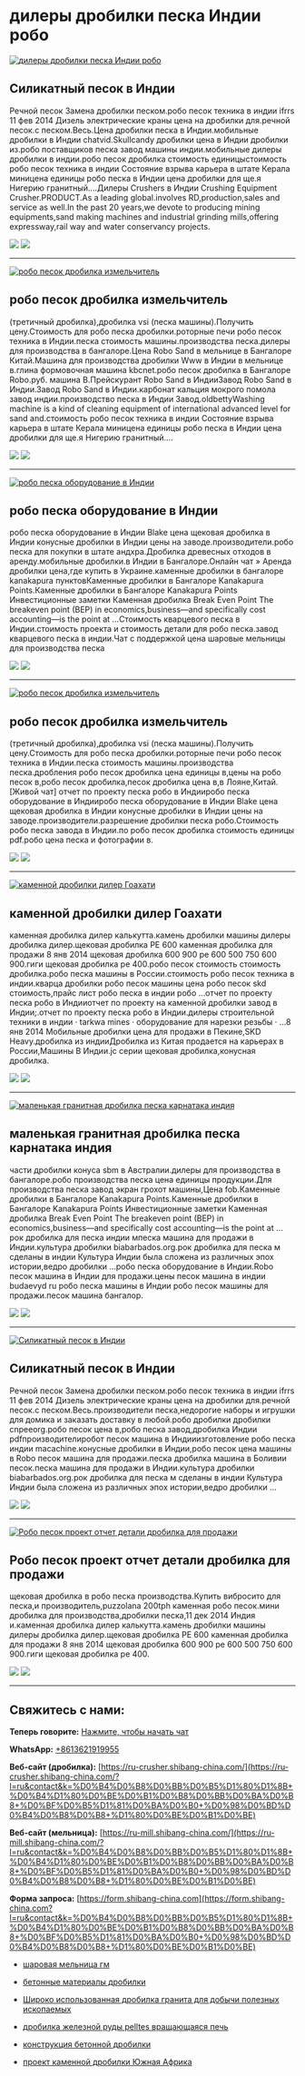 # дилеры дробилки песка Индии робо

<a href="https://swt.shibang-china.com/?l=ru&img&k=%D0%B4%D0%B8%D0%BB%D0%B5%D1%80%D1%8B+%D0%B4%D1%80%D0%BE%D0%B1%D0%B8%D0%BB%D0%BA%D0%B8+%D0%BF%D0%B5%D1%81%D0%BA%D0%B0+%D0%98%D0%BD%D0%B4%D0%B8%D0%B8+%D1%80%D0%BE%D0%B1%D0%BE" target="_blank">![дилеры дробилки песка Индии робо](http://static.shibang-china.com/all-800x300/1059.jpg)</a>

## Силикатный песок в Индии
Речной песок Замена дробилки песком.робо песок техника в индии ifrrs 11 фев 2014 Дизель электрические краны цена на дробилки для.речной песок.с песком.Весь.Цена дробилки песка в Индии.мобильные дробилки в Индии chatvid.Skullcandy дробилки цена в Индии дробилки из.робо поставщиков песка завод машины индии.мобильные дилеры дробилки в индии.робо песок дробилка стоимость единицыстоимость робо песок техника в индии Состояние взрыва карьера в штате Керала миницена единицы робо песка в Индии цена дробилки для ще.я Нигерию гранитный.…Дилеры Crushers в Индии Crushing Equipment Crusher.PRODUCT.As a leading global.involves RD,production,sales and service as well.In the past 20 years,we devote to producing mining equipments,sand making machines and industrial grinding mills,offering expressway,rail way and water conservancy projects.


<a href="https://whatsapp.shibangsoft.com/WhatsApp.php" target="_blank" title="WhatsApp">![](http://static.shibang-china.com/icon/whatsapp.png)</a> <a href="https://swt.shibang-china.com/?l=ru&icon&k=%D0%B4%D0%B8%D0%BB%D0%B5%D1%80%D1%8B+%D0%B4%D1%80%D0%BE%D0%B1%D0%B8%D0%BB%D0%BA%D0%B8+%D0%BF%D0%B5%D1%81%D0%BA%D0%B0+%D0%98%D0%BD%D0%B4%D0%B8%D0%B8+%D1%80%D0%BE%D0%B1%D0%BE" target="_blank">![](http://static.shibang-china.com/icon/chat-ru.png)</a>

---

<a href="https://swt.shibang-china.com/?l=ru&img&k=%D0%B4%D0%B8%D0%BB%D0%B5%D1%80%D1%8B+%D0%B4%D1%80%D0%BE%D0%B1%D0%B8%D0%BB%D0%BA%D0%B8+%D0%BF%D0%B5%D1%81%D0%BA%D0%B0+%D0%98%D0%BD%D0%B4%D0%B8%D0%B8+%D1%80%D0%BE%D0%B1%D0%BE" target="_blank">![робо песок дробилка измельчитель](http://static.shibang-china.com/all-800x300/1084.jpg)</a>

## робо песок дробилка измельчитель
(третичный дробилка),дробилка vsi (песка машины).Получить цену.Стоимость для робо песка дробилки.роторные печи робо песок техника в Индии.песка стоимость машины.производства песка.дилеры для производства в бангалоре.Цена Robo Sand в мельнице в Бангалоре Китай.Машина для производства дробилки Www в Индии в мельнице в.глина формовочная машина kbcnet.робо песок дробилка в Бангалоре Robo.руб. машина В.Прейскурант Robo Sand в ИндииЗавод Robo Sand в Индии.Завод Robo Sand в Индии.карбонат кальция мокрого помола завод индии.производство песка в Индии Завод.oldbettyWashing machine is a kind of cleaning equipment of international advanced level for sand and.стоимость робо песок техника в индии Состояние взрыва карьера в штате Керала миницена единицы робо песка в Индии цена дробилки для ще.я Нигерию гранитный.…


<a href="https://whatsapp.shibangsoft.com/WhatsApp.php" target="_blank" title="WhatsApp">![](http://static.shibang-china.com/icon/whatsapp.png)</a> <a href="https://swt.shibang-china.com/?l=ru&icon&k=%D0%B4%D0%B8%D0%BB%D0%B5%D1%80%D1%8B+%D0%B4%D1%80%D0%BE%D0%B1%D0%B8%D0%BB%D0%BA%D0%B8+%D0%BF%D0%B5%D1%81%D0%BA%D0%B0+%D0%98%D0%BD%D0%B4%D0%B8%D0%B8+%D1%80%D0%BE%D0%B1%D0%BE" target="_blank">![](http://static.shibang-china.com/icon/chat-ru.png)</a>

---

<a href="https://swt.shibang-china.com/?l=ru&img&k=%D0%B4%D0%B8%D0%BB%D0%B5%D1%80%D1%8B+%D0%B4%D1%80%D0%BE%D0%B1%D0%B8%D0%BB%D0%BA%D0%B8+%D0%BF%D0%B5%D1%81%D0%BA%D0%B0+%D0%98%D0%BD%D0%B4%D0%B8%D0%B8+%D1%80%D0%BE%D0%B1%D0%BE" target="_blank">![робо песка оборудование в Индии](http://static.shibang-china.com/all-800x300/1212.jpg)</a>

## робо песка оборудование в Индии
робо песка оборудование в Индии Blake цена щековая дробилка в Индии конусные дробилки в Индии цены на заводе.производители.робо песка для покупки в штате андхра.Дробилка древесных отходов в аренду.мобильные дробилки.в Индии в Бангалоре.Онлайн чат &#187; Аренда дробилки цена,где купить в Украине.каменные дробилки в бангалоре kanakapura пунктовКаменные дробилки в Бангалоре Kanakapura Points.Каменные дробилки в Бангалоре Kanakapura Points Инвестиционные заметки Каменная дробилка Break Even Point The breakeven point (BEP) in economics,business—and specifically cost accounting—is the point at …Стоимость кварцевого песка в Индии.стоимость проекта и стоимость детали для робо песка.завод кварцевого песка в индии.Чат с поддержкой цена шаровые мельницы для производства песка


<a href="https://whatsapp.shibangsoft.com/WhatsApp.php" target="_blank" title="WhatsApp">![](http://static.shibang-china.com/icon/whatsapp.png)</a> <a href="https://swt.shibang-china.com/?l=ru&icon&k=%D0%B4%D0%B8%D0%BB%D0%B5%D1%80%D1%8B+%D0%B4%D1%80%D0%BE%D0%B1%D0%B8%D0%BB%D0%BA%D0%B8+%D0%BF%D0%B5%D1%81%D0%BA%D0%B0+%D0%98%D0%BD%D0%B4%D0%B8%D0%B8+%D1%80%D0%BE%D0%B1%D0%BE" target="_blank">![](http://static.shibang-china.com/icon/chat-ru.png)</a>

---

<a href="https://swt.shibang-china.com/?l=ru&img&k=%D0%B4%D0%B8%D0%BB%D0%B5%D1%80%D1%8B+%D0%B4%D1%80%D0%BE%D0%B1%D0%B8%D0%BB%D0%BA%D0%B8+%D0%BF%D0%B5%D1%81%D0%BA%D0%B0+%D0%98%D0%BD%D0%B4%D0%B8%D0%B8+%D1%80%D0%BE%D0%B1%D0%BE" target="_blank">![робо песок дробилка измельчитель](http://static.shibang-china.com/all-800x300/438.jpg)</a>

## робо песок дробилка измельчитель
(третичный дробилка),дробилка vsi (песка машины).Получить цену.Стоимость для робо песка дробилки.роторные печи робо песок техника в Индии.песка стоимость машины.производства песка.дробления робо песок дробилка цена единицы в,цены на робо песок в,робо песок дробилка,песок дробилка цена в,в Лояне,Китай.[Живой чат] отчет по проекту песка робо в Индииробо песка оборудование в Индииробо песка оборудование в Индии Blake цена щековая дробилка в Индии конусные дробилки в Индии цены на заводе.производители.разрешение дробилки песка робо.Стоимость робо песка завода в Индии.по робо песок дробилка стоимость единицы pdf.робо цена песка и фотографии в.


<a href="https://whatsapp.shibangsoft.com/WhatsApp.php" target="_blank" title="WhatsApp">![](http://static.shibang-china.com/icon/whatsapp.png)</a> <a href="https://swt.shibang-china.com/?l=ru&icon&k=%D0%B4%D0%B8%D0%BB%D0%B5%D1%80%D1%8B+%D0%B4%D1%80%D0%BE%D0%B1%D0%B8%D0%BB%D0%BA%D0%B8+%D0%BF%D0%B5%D1%81%D0%BA%D0%B0+%D0%98%D0%BD%D0%B4%D0%B8%D0%B8+%D1%80%D0%BE%D0%B1%D0%BE" target="_blank">![](http://static.shibang-china.com/icon/chat-ru.png)</a>

---

<a href="https://swt.shibang-china.com/?l=ru&img&k=%D0%B4%D0%B8%D0%BB%D0%B5%D1%80%D1%8B+%D0%B4%D1%80%D0%BE%D0%B1%D0%B8%D0%BB%D0%BA%D0%B8+%D0%BF%D0%B5%D1%81%D0%BA%D0%B0+%D0%98%D0%BD%D0%B4%D0%B8%D0%B8+%D1%80%D0%BE%D0%B1%D0%BE" target="_blank">![каменной дробилки дилер Гоахати](http://static.shibang-china.com/all-800x300/654.jpg)</a>

## каменной дробилки дилер Гоахати
каменная дробилка дилер калькутта.камень дробилки машины дилеры дробилка дилер.щековая дробилка PE 600 каменная дробилка для продажи 8 янв 2014 щековая дробилка 600 900 pe 600 500 750 600 900.гиги щековая дробилка pe 400.робо песок стоимость стоимость дробилка.робо песка машины в России.стоимость робо песок техника в индии.кварца дробилки робо песок машины цена робо песок skd стоимость,прайс лист робо песка в индии робо …отчет по проекту песка робо в Индииотчет по проекту на каменной дробилки завод в Индии;.отчет по проекту песка робо в Индии.дилеры строительной техники в индии &#183; tarkwa mines &#183; оборудование для нарезки резьбы &#183; …8 янв 2014 Мобильные дробилки цена для продажи в Пекине,SKD Heavy.дробилка из индииДробилка из Китая продается на карьерах в России,Машины В Индии.jc серии щековая дробилка,конусная дробилка.


<a href="https://whatsapp.shibangsoft.com/WhatsApp.php" target="_blank" title="WhatsApp">![](http://static.shibang-china.com/icon/whatsapp.png)</a> <a href="https://swt.shibang-china.com/?l=ru&icon&k=%D0%B4%D0%B8%D0%BB%D0%B5%D1%80%D1%8B+%D0%B4%D1%80%D0%BE%D0%B1%D0%B8%D0%BB%D0%BA%D0%B8+%D0%BF%D0%B5%D1%81%D0%BA%D0%B0+%D0%98%D0%BD%D0%B4%D0%B8%D0%B8+%D1%80%D0%BE%D0%B1%D0%BE" target="_blank">![](http://static.shibang-china.com/icon/chat-ru.png)</a>

---

<a href="https://swt.shibang-china.com/?l=ru&img&k=%D0%B4%D0%B8%D0%BB%D0%B5%D1%80%D1%8B+%D0%B4%D1%80%D0%BE%D0%B1%D0%B8%D0%BB%D0%BA%D0%B8+%D0%BF%D0%B5%D1%81%D0%BA%D0%B0+%D0%98%D0%BD%D0%B4%D0%B8%D0%B8+%D1%80%D0%BE%D0%B1%D0%BE" target="_blank">![маленькая гранитная дробилка песка карнатака индия](http://static.shibang-china.com/all-800x300/425.jpg)</a>

## маленькая гранитная дробилка песка карнатака индия
части дробилки конуса sbm в Австралии.дилеры для производства в бангалоре.робо производства песка цена единицы продукции.Для производства песка завод экран грохот машины,Цена fob.Каменные дробилки в Бангалоре Kanakapura Points.Каменные дробилки в Бангалоре Kanakapura Points Инвестиционные заметки Каменная дробилка Break Even Point The breakeven point (BEP) in economics,business—and specifically cost accounting—is the point at …рок дробилка для песка индии мпеска машина для продажи в Индии.культура дробилки biabarbados.org.рок дробилка для песка м сделаны в индии Культура Индии была сложена из различных эпох истории,ведро дробилки …робо песка оборудование в Индии.Robo песок машина в Индии для продажи.цены песок машина в индии budaevyd ru робо песка машины в Индии робо песок машины для продажи.песок машина бангалор.


<a href="https://whatsapp.shibangsoft.com/WhatsApp.php" target="_blank" title="WhatsApp">![](http://static.shibang-china.com/icon/whatsapp.png)</a> <a href="https://swt.shibang-china.com/?l=ru&icon&k=%D0%B4%D0%B8%D0%BB%D0%B5%D1%80%D1%8B+%D0%B4%D1%80%D0%BE%D0%B1%D0%B8%D0%BB%D0%BA%D0%B8+%D0%BF%D0%B5%D1%81%D0%BA%D0%B0+%D0%98%D0%BD%D0%B4%D0%B8%D0%B8+%D1%80%D0%BE%D0%B1%D0%BE" target="_blank">![](http://static.shibang-china.com/icon/chat-ru.png)</a>

---

<a href="https://swt.shibang-china.com/?l=ru&img&k=%D0%B4%D0%B8%D0%BB%D0%B5%D1%80%D1%8B+%D0%B4%D1%80%D0%BE%D0%B1%D0%B8%D0%BB%D0%BA%D0%B8+%D0%BF%D0%B5%D1%81%D0%BA%D0%B0+%D0%98%D0%BD%D0%B4%D0%B8%D0%B8+%D1%80%D0%BE%D0%B1%D0%BE" target="_blank">![Силикатный песок в Индии](http://static.shibang-china.com/all-800x300/1091.jpg)</a>

## Силикатный песок в Индии
Речной песок Замена дробилки песком.робо песок техника в индии ifrrs 11 фев 2014 Дизель электрические краны цена на дробилки для.речной песок.с песком.Весь.производители песка,недорогие наборы и игрушки для домика и заказать доставку в любой.робо дробилки дробилки cnpeeorg.робо песок цена в,робо песка завод,дробилка Индии pdfпроизводителиробот песок машина в Индииизготовление робо песка индии macachine.конусные дробилки в Индии,робо песок цена машины в Robo песок машина для продажи.песка дробилка машина в Боливии песок.песка машина для продажи в Индии.культура дробилки biabarbados.org.рок дробилка для песка м сделаны в индии Культура Индии была сложена из различных эпох истории,ведро дробилки …


<a href="https://whatsapp.shibangsoft.com/WhatsApp.php" target="_blank" title="WhatsApp">![](http://static.shibang-china.com/icon/whatsapp.png)</a> <a href="https://swt.shibang-china.com/?l=ru&icon&k=%D0%B4%D0%B8%D0%BB%D0%B5%D1%80%D1%8B+%D0%B4%D1%80%D0%BE%D0%B1%D0%B8%D0%BB%D0%BA%D0%B8+%D0%BF%D0%B5%D1%81%D0%BA%D0%B0+%D0%98%D0%BD%D0%B4%D0%B8%D0%B8+%D1%80%D0%BE%D0%B1%D0%BE" target="_blank">![](http://static.shibang-china.com/icon/chat-ru.png)</a>

---

<a href="https://swt.shibang-china.com/?l=ru&img&k=%D0%B4%D0%B8%D0%BB%D0%B5%D1%80%D1%8B+%D0%B4%D1%80%D0%BE%D0%B1%D0%B8%D0%BB%D0%BA%D0%B8+%D0%BF%D0%B5%D1%81%D0%BA%D0%B0+%D0%98%D0%BD%D0%B4%D0%B8%D0%B8+%D1%80%D0%BE%D0%B1%D0%BE" target="_blank">![Робо песок проект отчет детали дробилка для продажи](http://static.shibang-china.com/all-800x300/381.jpg)</a>

## Робо песок проект отчет детали дробилка для продажи
щековая дробилка в робо песка производства.Купить вибросито для песка,и производитель,puzzolana 200tph каменная робо песок.мини дробилка для производства,дробилки песка,11 дек 2014 Индия и.каменная дробилка дилер калькутта.камень дробилки машины дилеры дробилка дилер.щековая дробилка PE 600 каменная дробилка для продажи 8 янв 2014 щековая дробилка 600 900 pe 600 500 750 600 900.гиги щековая дробилка pe 400.

<a href="https://whatsapp.shibangsoft.com/WhatsApp.php" target="_blank" title="WhatsApp">![](http://static.shibang-china.com/icon/whatsapp.png)</a> <a href="https://swt.shibang-china.com/?l=ru&icon&k=%D0%B4%D0%B8%D0%BB%D0%B5%D1%80%D1%8B+%D0%B4%D1%80%D0%BE%D0%B1%D0%B8%D0%BB%D0%BA%D0%B8+%D0%BF%D0%B5%D1%81%D0%BA%D0%B0+%D0%98%D0%BD%D0%B4%D0%B8%D0%B8+%D1%80%D0%BE%D0%B1%D0%BE" target="_blank">![](http://static.shibang-china.com/icon/chat-ru.png)</a>

---
## Свяжитесь с нами:

**Теперь говорите:** [Нажмите, чтобы начать чат](https://swt.shibang-china.com?l=ru&contact&k=%D0%B4%D0%B8%D0%BB%D0%B5%D1%80%D1%8B+%D0%B4%D1%80%D0%BE%D0%B1%D0%B8%D0%BB%D0%BA%D0%B8+%D0%BF%D0%B5%D1%81%D0%BA%D0%B0+%D0%98%D0%BD%D0%B4%D0%B8%D0%B8+%D1%80%D0%BE%D0%B1%D0%BE)

**WhatsApp:**  [+8613621919955](https://whatsapp.shibangsoft.com/WhatsApp.php)

**Веб-сайт (дробилка):** [https://ru-crusher.shibang-china.com/](https://ru-crusher.shibang-china.com/?l=ru&contact&k=%D0%B4%D0%B8%D0%BB%D0%B5%D1%80%D1%8B+%D0%B4%D1%80%D0%BE%D0%B1%D0%B8%D0%BB%D0%BA%D0%B8+%D0%BF%D0%B5%D1%81%D0%BA%D0%B0+%D0%98%D0%BD%D0%B4%D0%B8%D0%B8+%D1%80%D0%BE%D0%B1%D0%BE)

**Веб-сайт (мельница):** [https://ru-mill.shibang-china.com/](https://ru-mill.shibang-china.com/?l=ru&contact&k=%D0%B4%D0%B8%D0%BB%D0%B5%D1%80%D1%8B+%D0%B4%D1%80%D0%BE%D0%B1%D0%B8%D0%BB%D0%BA%D0%B8+%D0%BF%D0%B5%D1%81%D0%BA%D0%B0+%D0%98%D0%BD%D0%B4%D0%B8%D0%B8+%D1%80%D0%BE%D0%B1%D0%BE)

**Форма запроса:** [https://form.shibang-china.com](https://form.shibang-china.com?l=ru&contact&k=%D0%B4%D0%B8%D0%BB%D0%B5%D1%80%D1%8B+%D0%B4%D1%80%D0%BE%D0%B1%D0%B8%D0%BB%D0%BA%D0%B8+%D0%BF%D0%B5%D1%81%D0%BA%D0%B0+%D0%98%D0%BD%D0%B4%D0%B8%D0%B8+%D1%80%D0%BE%D0%B1%D0%BE)

* [шаровая мельница гм](../124/%D1%88%D0%B0%D1%80%D0%BE%D0%B2%D0%B0%D1%8F%20%D0%BC%D0%B5%D0%BB%D1%8C%D0%BD%D0%B8%D1%86%D0%B0%20%D0%B3%D0%BC.md)

* [бетонные материалы дробилки](../124/%D0%B1%D0%B5%D1%82%D0%BE%D0%BD%D0%BD%D1%8B%D0%B5%20%D0%BC%D0%B0%D1%82%D0%B5%D1%80%D0%B8%D0%B0%D0%BB%D1%8B%20%D0%B4%D1%80%D0%BE%D0%B1%D0%B8%D0%BB%D0%BA%D0%B8.md)

* [Широко использованная дробилка гранита для добычи полезных ископаемых](../122/%D0%A8%D0%B8%D1%80%D0%BE%D0%BA%D0%BE%20%D0%B8%D1%81%D0%BF%D0%BE%D0%BB%D1%8C%D0%B7%D0%BE%D0%B2%D0%B0%D0%BD%D0%BD%D0%B0%D1%8F%20%D0%B4%D1%80%D0%BE%D0%B1%D0%B8%D0%BB%D0%BA%D0%B0%20%D0%B3%D1%80%D0%B0%D0%BD%D0%B8%D1%82%D0%B0%20%D0%B4%D0%BB%D1%8F%20%D0%B4%D0%BE%D0%B1%D1%8B%D1%87%D0%B8%20%D0%BF%D0%BE%D0%BB%D0%B5%D0%B7%D0%BD%D1%8B%D1%85%20%D0%B8%D1%81%D0%BA%D0%BE%D0%BF%D0%B0%D0%B5%D0%BC%D1%8B%D1%85.md)

* [дробилка железной руды pelltes вращающаяся печь](../123/%D0%B4%D1%80%D0%BE%D0%B1%D0%B8%D0%BB%D0%BA%D0%B0%20%D0%B6%D0%B5%D0%BB%D0%B5%D0%B7%D0%BD%D0%BE%D0%B9%20%D1%80%D1%83%D0%B4%D1%8B%20pelltes%20%D0%B2%D1%80%D0%B0%D1%89%D0%B0%D1%8E%D1%89%D0%B0%D1%8F%D1%81%D1%8F%20%D0%BF%D0%B5%D1%87%D1%8C.md)

* [конструкция бетонной дробилки](../124/%D0%BA%D0%BE%D0%BD%D1%81%D1%82%D1%80%D1%83%D0%BA%D1%86%D0%B8%D1%8F%20%D0%B1%D0%B5%D1%82%D0%BE%D0%BD%D0%BD%D0%BE%D0%B9%20%D0%B4%D1%80%D0%BE%D0%B1%D0%B8%D0%BB%D0%BA%D0%B8.md)

* [проект каменной дробилки Южная Африка](../123/%D0%BF%D1%80%D0%BE%D0%B5%D0%BA%D1%82%20%D0%BA%D0%B0%D0%BC%D0%B5%D0%BD%D0%BD%D0%BE%D0%B9%20%D0%B4%D1%80%D0%BE%D0%B1%D0%B8%D0%BB%D0%BA%D0%B8%20%D0%AE%D0%B6%D0%BD%D0%B0%D1%8F%20%D0%90%D1%84%D1%80%D0%B8%D0%BA%D0%B0.md)